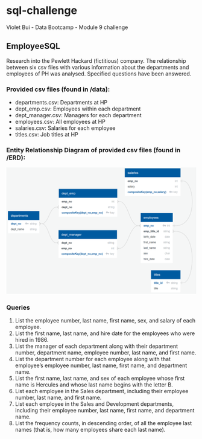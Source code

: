 # sql-challenge
Violet Bui - Data Bootcamp - Module 9 challenge

## EmployeeSQL
Research into the Pewlett Hackard (fictitious) company. The relationship between six csv files with various information about the departments and employees of PH was analysed. Specified questions have been answered.

### Provided csv files (found in /data):
- departments.csv: Departments at HP
- dept_emp.csv:  Employees within each department
- dept_manager.csv:  Managers for each department
- employees.csv:  All employees at HP
- salaries.csv:  Salaries for each employee
- titles.csv:  Job titles at HP


### Entity Relationship Diagram of provided csv files (found in /ERD):   
![ERD of csv files](EmployeeSQL/ERD/EmployeeSQL_ERD.png?raw=true)


### Queries
1. List the employee number, last name, first name, sex, and salary of each employee.
2. List the first name, last name, and hire date for the employees who were hired in 1986.
3. List the manager of each department along with their department number, department name, employee number, last name, and first name.
4. List the department number for each employee along with that employee’s employee number, last name, first name, and department name.
5. List the first name, last name, and sex of each employee whose first name is Hercules and whose last name begins with the letter B.
6. List each employee in the Sales department, including their employee number, last name, and first name.
7. List each employee in the Sales and Development departments, including their employee number, last name, first name, and department name.
8. List the frequency counts, in descending order, of all the employee last names (that is, how many employees share each last name).


